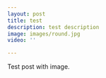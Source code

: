 ```yaml
---
layout: post
title: test
description: test description
image: images/round.jpg
video: ''

---
```

Test post with image.
